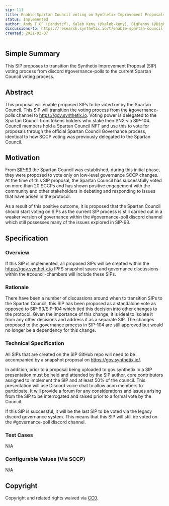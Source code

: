 ```yaml
---
sip: 111
title: Enable Spartan Council voting on Synthetix Improvement Proposals (SIPs)
status: Implemented
author: Andy T CF (@andytcf), Kaleb Keny (@kaleb-keny), BigPenny (@BigPenny)
discussions-to: https://research.synthetix.io/t/enable-spartan-council-voting-on-synthetix-improvement-proposals-sips/296
created: 2021-02-07
---
```


<!--You can leave these HTML comments in your merged SIP and delete the visible duplicate text guides, they will not appear and may be helpful to refer to if you edit it again. This is the suggested template for new SIPs. Note that a SIP number will be assigned by an editor. When opening a pull request to submit your SIP, please use an abbreviated title in the filename, `sip-draft_title_abbrev.md`. The title should be 44 characters or less.-->

## Simple Summary

<!--"If you can't explain it simply, you don't understand it well enough." Simply describe the outcome the proposed changes intend to achieve. This should be non-technical and accessible to a casual community member.-->

This SIP proposes to transition the Synthetix Improvement Proposal (SIP) voting process from discord #governance-polls to the current Spartan Council voting process.

## Abstract

<!--A short (~200 word) description of the proposed change, the abstract should clearly describe the proposed change. This is what *will* be done if the SIP is implemented, not *why* it should be done or *how* it will be done. If the SIP proposes deploying a new contract, write, "we propose to deploy a new contract that will do x".-->

This proposal will enable proposed SIPs to be voted on by the Spartan Council. This SIP will transition the voting process from the #governance-polls channel to https://gov.synthetix.io. Voting power is delegated to the Spartan Council from tokens holders who stake their SNX via SIP-104. Council members hold a Spartan Council NFT and use this to vote for proposals through the official Spartan Council Governance process, identical to how SCCP voting was previously delegated to the Spartan Council.

## Motivation

<!--This is the problem statement. This is the *why* of the SIP. It should clearly explain *why* the current state of the protocol is inadequate.  It is critical that you explain *why* the change is needed, if the SIP proposes changing how something is calculated, you must address *why* the current calculation is inaccurate or wrong. This is not the place to describe how the SIP will address the issue!-->

From [SIP-93](./sip-93.md) the Spartan Council was established, during this initial phase, they were proposed to vote only on low-level governance SCCP changes. At the time of this SIP proposal, the Spartan Council has successfully voted on more than 20 SCCPs and has shown positive engagement with the community and other stakeholders in debating and responding to issues that have arisen in the protocol.

As a result of this positive outcome, it is proposed that the Spartan Council should start voting on SIPs as the current SIP process is still carried out in a weaker version of governance within the #governance-poll discord channel which still possesses many of the issues explored in SIP-93.

## Specification

<!--The specification should describe the syntax and semantics of any new feature, there are five sections
1. Overview
2. Rationale
3. Technical Specification
4. Test Cases
5. Configurable Values
-->

### Overview

<!--This is a high level overview of *how* the SIP will solve the problem. The overview should clearly describe how the new feature will be implemented.-->

If this SIP is implemented, all proposed SIPs will be created within the https://gov.synthetix.io IPFS snapshot space and governance discussions within the #council-chambers will include these SIPs.

### Rationale

<!--This is where you explain the reasoning behind how you propose to solve the problem. Why did you propose to implement the change in this way, what were the considerations and trade-offs. The rationale fleshes out what motivated the design and why particular design decisions were made. It should describe alternate designs that were considered and related work. The rationale may also provide evidence of consensus within the community, and should discuss important objections or concerns raised during discussion.-->

There have been a number of discussions around when to transition SIPs to the Spartan Council, this SIP has been proposed as a standalone vote as opposed to SIP-93/SIP-104 which tied this decision into other changes to the protocol. Given the importance of this change, it is ideal to isolate it from any other decisions and address it as a separate SIP. The changes proposed to the governance process in SIP-104 are still approved but would no longer be a dependency for this change.

### Technical Specification

<!--The technical specification should outline the public API of the changes proposed. That is, changes to any of the interfaces Synthetix currently exposes or the creations of new ones.-->

All SIPs that are created on the SIP GitHub repo will need to be accompanied by a snapshot proposal on https://gov.synthetix.io/.

In addition, prior to a proposal being uploaded to gov.synthetix.io a SIP presentation must be held and attended by the SIP author, core contributors assigned to implement the SIP and at least 50% of the council. This presentation will use Discord voice chat to allow anon members to participate. It will provide a forum for any considerations and issues arising from the SIP to be interrogated and raised prior to a formal vote by the Council.

If this SIP is successful, it will be the last SIP to be voted via the legacy discord governance system. This means that this SIP will still be voted on the #governance-poll discord channel.

### Test Cases

<!--Test cases for an implementation are mandatory for SIPs but can be included with the implementation..-->

N/A

### Configurable Values (Via SCCP)

<!--Please list all values configurable via SCCP under this implementation.-->

N/A

## Copyright

Copyright and related rights waived via [CC0](https://creativecommons.org/publicdomain/zero/1.0/).
